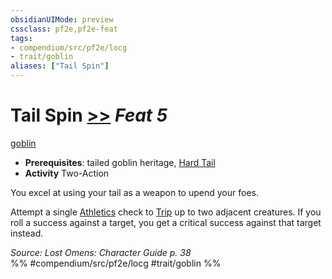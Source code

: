 ```yaml
---
obsidianUIMode: preview
cssclass: pf2e,pf2e-feat
tags:
- compendium/src/pf2e/locg
- trait/goblin
aliases: ["Tail Spin"]
---
```

# Tail Spin  [>>](chapter-9-playing-the-game.md#Actions "Two-Action") *Feat 5*  
[goblin](goblin.md "Goblin Ancestry & Heritage Trait")  

- **Prerequisites**: tailed goblin heritage, [Hard Tail](hard-tail-locg.md)
- **Activity** Two-Action

You excel at using your tail as a weapon to upend your foes.

Attempt a single [Athletics](skills.md#Athletics) check to [Trip](Reference/Rules/Actions/trip.md) up to two adjacent creatures. If you roll a success against a target, you get a critical success against that target instead.

*Source: Lost Omens: Character Guide p. 38*  
%% #compendium/src/pf2e/locg #trait/goblin %%
